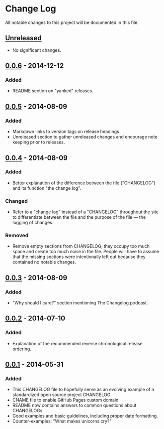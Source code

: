 # Change Log
All notable changes to this project will be documented in this file.

## [Unreleased](head)
- No significant changes.

## [0.0.6](v0.0.6) - 2014-12-12
### Added
- README section on "yanked" releases.

## [0.0.5](v0.0.5) - 2014-08-09
### Added
- Markdown links to version tags on release headings
- Unreleased section to gather unreleased changes and encourage note
keeping prior to releases.

## [0.0.4](v0.0.4) - 2014-08-09
### Added
- Better explanation of the difference between the file ("CHANGELOG")
and its function "the change log".

### Changed
- Refer to a "change log" instead of a "CHANGELOG" throughout the site
to differentiate between the file and the purpose of the file — the
logging of changes.

### Removed
- Remove empty sections from CHANGELOG, they occupy too much space and
create too much noise in the file. People will have to assume that the
missing sections were intentionally left out because they contained no
notable changes.

## [0.0.3](v0.0.3) - 2014-08-09
### Added
- "Why should I care?" section mentioning The Changelog podcast.

## [0.0.2](v0.0.2) - 2014-07-10
### Added
- Explanation of the recommended reverse chronological release ordering.

## [0.0.1](v0.0.1) - 2014-05-31
### Added
- This CHANGELOG file to hopefully serve as an evolving example of a standardized open source project CHANGELOG.
- CNAME file to enable GitHub Pages custom domain
- README now contains answers to common questions about CHANGELOGs
- Good examples and basic guidelines, including proper date formatting.
- Counter-examples: "What makes unicorns cry?"
